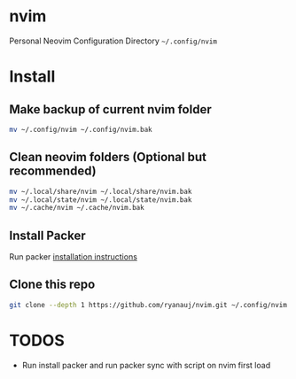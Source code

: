 # nvim
Personal Neovim Configuration Directory `~/.config/nvim`

# Install 

## Make backup of current nvim folder

```sh
mv ~/.config/nvim ~/.config/nvim.bak
```

## Clean neovim folders (Optional but recommended)

```sh
mv ~/.local/share/nvim ~/.local/share/nvim.bak
mv ~/.local/state/nvim ~/.local/state/nvim.bak
mv ~/.cache/nvim ~/.cache/nvim.bak
```

## Install Packer
Run packer [installation instructions](https://github.com/wbthomason/packer.nvim#quickstart)

## Clone this repo

```sh
git clone --depth 1 https://github.com/ryanauj/nvim.git ~/.config/nvim
```

# TODOS
- Run install packer and run packer sync with script on nvim first load
